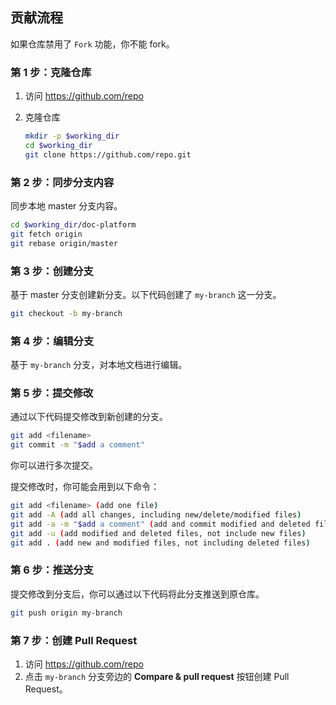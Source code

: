 ## 贡献流程

如果仓库禁用了 `Fork` 功能，你不能 fork。

### 第 1 步：克隆仓库

1. 访问 https://github.com/repo
2. 克隆仓库

    ```bash
    mkdir -p $working_dir
    cd $working_dir
    git clone https://github.com/repo.git
    ```

### 第 2 步：同步分支内容

同步本地 master 分支内容。

```bash
cd $working_dir/doc-platform
git fetch origin
git rebase origin/master
```

### 第 3 步：创建分支

基于 master 分支创建新分支。以下代码创建了 `my-branch` 这一分支。

```bash
git checkout -b my-branch
```

### 第 4 步：编辑分支

基于 `my-branch` 分支，对本地文档进行编辑。

### 第 5 步：提交修改

通过以下代码提交修改到新创建的分支。

```bash
git add <filename> 
git commit -m "$add a comment"
```

你可以进行多次提交。

提交修改时，你可能会用到以下命令：
```bash
git add <filename> (add one file)
git add -A (add all changes, including new/delete/modified files)
git add -a -m "$add a comment" (add and commit modified and deleted files)
git add -u (add modified and deleted files, not include new files)
git add . (add new and modified files, not including deleted files)
```

### 第 6 步：推送分支

提交修改到分支后，你可以通过以下代码将此分支推送到原仓库。

```bash
git push origin my-branch
```

### 第 7 步：创建 Pull Request

1. 访问 https://github.com/repo
2. 点击 `my-branch` 分支旁边的 **Compare & pull request** 按钮创建 Pull Request。
